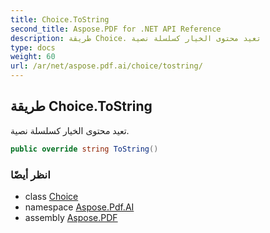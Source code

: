 ```yaml
---
title: Choice.ToString
second_title: Aspose.PDF for .NET API Reference
description: طريقة Choice. تعيد محتوى الخيار كسلسلة نصية
type: docs
weight: 60
url: /ar/net/aspose.pdf.ai/choice/tostring/
---
```

## طريقة Choice.ToString

تعيد محتوى الخيار كسلسلة نصية.

```csharp
public override string ToString()
```

### انظر أيضًا

* class [Choice](../)
* namespace [Aspose.Pdf.AI](../../../aspose.pdf.ai/)
* assembly [Aspose.PDF](../../../)